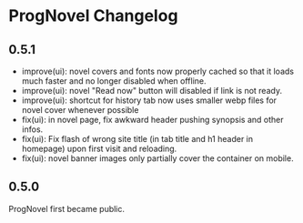 # ProgNovel Changelog

## 0.5.1

- improve(ui): novel covers and fonts now properly cached so that it loads much faster and no longer disabled when offline.
- improve(ui): novel "Read now" button will disabled if link is not ready.
- improve(ui): shortcut for history tab now uses smaller webp files for novel cover whenever possible
- fix(ui): in novel page, fix awkward header pushing synopsis and other infos.
- fix(ui): Fix flash of wrong site title (in tab title and h1 header in homepage) upon first visit and reloading.
- fix(ui): novel banner images only partially cover the container on mobile.

## 0.5.0

ProgNovel first became public.
